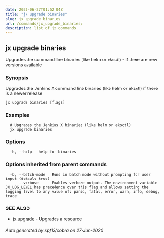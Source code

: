```yaml
---
date: 2020-06-27T01:52:04Z
title: "jx upgrade binaries"
slug: jx_upgrade_binaries
url: /commands/jx_upgrade_binaries/
description: list of jx commands
---
```

## jx upgrade binaries

Upgrades the command line binaries (like helm or eksctl) - if there are new versions available

### Synopsis

Upgrades the Jenkins X command line binaries (like helm or eksctl) if there is a newer release

```
jx upgrade binaries [flags]
```

### Examples

```
  # Upgrades the Jenkins X binaries (like helm or eksctl)
  jx upgrade binaries
```

### Options

```
  -h, --help   help for binaries
```

### Options inherited from parent commands

```
  -b, --batch-mode   Runs in batch mode without prompting for user input (default true)
      --verbose      Enables verbose output. The environment variable JX_LOG_LEVEL has precedence over this flag and allows setting the logging level to any value of: panic, fatal, error, warn, info, debug, trace
```

### SEE ALSO

* [jx upgrade](/commands/jx_upgrade/)	 - Upgrades a resource

###### Auto generated by spf13/cobra on 27-Jun-2020
